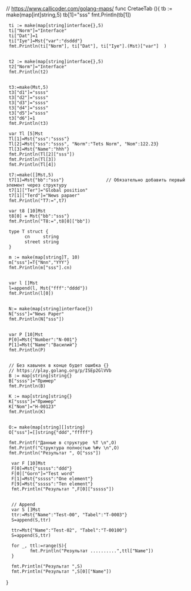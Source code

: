 
// https://www.callicoder.com/golang-maps/
func CretaeTab (){
     tb := make(map[int]string,5)
     tb[1]="sss"
     fmt.Println(tb[1])

     ti := make(map[string]interface{},5)
     ti["Norm"]="Interface"
     ti["Dat"]=1
     ti["Iye"]=Mst{"var":"dsddd"}
     fmt.Println(ti["Norm"], ti["Dat"], ti["Iye"].(Mst)["var"]  )


     t2 := make(map[string]interface{},5)
     t2["Norm"]="Interface"
     fmt.Println(t2)


     t3:=make(Mst,5)
     t3["d1"]="ssss"
     t3["d2"]="ssss"
     t3["d3"]="ssss"
     t3["d4"]="ssss"
     t3["d5"]="ssss"
     t3["d6"]=1
     fmt.Println(t3)

     var Tl [5]Mst 
     Tl[1]=Mst{"sss":"ssss"}
     Tl[2]=Mst{"sss":"ssss", "Norm":"Tets Norm", "Nom":122.23}
     Tl[3]=Mst{"Name":"hhh"}
     fmt.Println(Tl[2]["sss"])  
     fmt.Println(Tl[3])  
     fmt.Println(Tl[4])  

     t7:=make([]Mst,5)
     t7[1]=Mst{"bb":"sss"}                // Обязательно добавить первый элемент через структуру
     t7[1]["Ter"]="Global position"        
     t7[1]["Terd"]="News papaer"
     fmt.Println("T7:=",t7)  

     var t8 [10]Mst
     t8[0] = Mst{"bb":"sss"}
     fmt.Println("T8:=",t8[0]["bb"])  

     type T struct {
           cn     string
           street string
     }

     m := make(map[string]T, 10)
     m["sss"]=T{"Nnn","YYY"}
     fmt.Println(m["sss"].cn)  


     var l []Mst
     l=append(l, Mst{"fff":"dddd"})
     fmt.Println(l[0]) 


     N:= make(map[string]interface{})
     N["sss"]="News Paper"
     fmt.Println(N["sss"]) 


     var P [10]Mst
     P[0]=Mst{"Number":"N-001"}
     P[1]=Mst{"Name":"Василий"}
     fmt.Println(P)    


     // Без кавычек в конце будет ошибка {}
     // https://play.golang.org/p/ISEp2GlVVb
     B := map[string]string{}
     B["ssss"]="Пример"
     fmt.Println(B)    

     K := map[string]string{}
     K["ssss"]="Пример"
     K["Nom"]="H-00123"
     fmt.Println(K)    


     O:= make(map[string][]string)
     O["sss"]=[]string{"ddd","fffff"}
     
     fmt.Printf("Данные в структуре  %T \n",O)         
     fmt.Printf("Cтруктура полностью %#v \n",O)         
     fmt.Println("Результат ", O["sss"])         

      var F [10]Mst
      F[0]=Mst{"sssss":"ddd"}
      F[0]["Gorn"]="Test word"
      F[1]=Mst{"sssss":"One element"}
      F[9]=Mst{"sssss":"Ten element"}
      fmt.Println("Результат ",F[0]["sssss"])              
      

      // Append
      var S []Mst
      ttr:=Mst{"Name":"Test-00", "Tabel":"T-0003"}
      S=append(S,ttr)
      
      ttr=Mst{"Name":"Test-02", "Tabel":"T-00100"}
      S=append(S,ttr)

      for _, ttl:=range(S){
             fmt.Println("Результат ..........",ttl["Name"])              	
      }
      
      fmt.Println("Результат ",S)              
      fmt.Println("Результат ",S[0]["Name"])              
}
